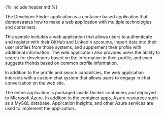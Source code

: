 
{% include header.md %}

The Developer Finder application is a container based application that demonstrates how to make a web application with multiple technologies and containers.

This sample includes a web application that allows users to authenticate and register with their GitHub and LinkedIn accounts, import data into their user profiles from those systems, and supplement their profile with additional information. The web application also provides users the ability to search for developers based on the information in their profile, and even suggests friends based on common profile information.

In addition to the profile and search capabilities, the web application interacts with a custom chat system that allows users to engage in chat conversation on the web site.

The entire application is packaged inside Docker containers and deployed to Microsoft Azure. In addition to the container apps, Azure resources such as a MySQL database, Application Insights, and other Azure services are used to implement the application.. 
